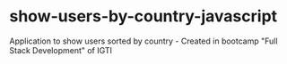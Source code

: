 # show-users-by-country-javascript
Application to show users sorted by country - Created in bootcamp "Full Stack Development" of IGTI

